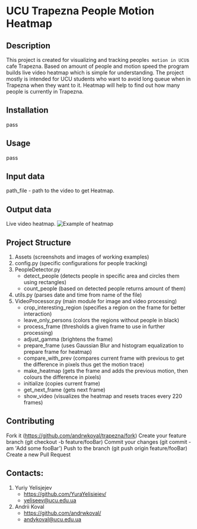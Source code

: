 # UCU Trapezna People Motion Heatmap

## Description
This project is created for visualizing and tracking people`s motion in UCU`s cafe Trapezna.
Based on amount of people and motion speed the program builds live video heatmap which
is simple for understanding. The project mostly is intended for UCU students who
want to avoid long queue when in Trapezna when they want to it. Heatmap will help to
find out how many people is currently in Trapezna.

## Installation
pass

## Usage
pass

## Input data
path_file - path to the video to get Heatmap.

## Output data
Live video heatmap.
![Example of heatmap](assets/screenshot.jpg)

## Project Structure
1. Assets (screenshots and images of working examples)
2. config.py (specific configurations for people tracking)
3. PeopleDetector.py
    * detect_people (detects people in specific area and circles them using
    rectangles)
    * count_people (based on detected people returns amount of them)
4. utils.py (parses date and time from name of the file)
5. VideoProcessor.py (main module for image and video processing)
    * crop_interesting_region (specifies a region on the frame for better interaction)
    * leave_only_persons (colors the regions without people in black)
    * process_frame (thresholds a given frame to use in further processing)
    * adjust_gamma (brightens the frame)
    * prepare_frame (uses Gaussian Blur and histogram equalization to prepare frame for heatmap)
    * compare_with_prev (compares current frame with previous to get the difference in pixels thus get the motion trace)
    * make_heatmap (gets the frame and adds the previous motion, then colours the difference in pixels)
    * initialize (copies current frame)
    * get_next_frame (gets next frame)
    * show_video (visualizes the heatmap and resets traces every 220 frames)

## Contributing
Fork it (https://github.com/andrwkoval/trapezna/fork)
Create your feature branch (git checkout -b feature/fooBar)
Commit your changes (git commit -am 'Add some fooBar')
Push to the branch (git push origin feature/fooBar)
Create a new Pull Request

## Contacts:
1. Yuriy Yelisjejev
    * https://github.com/YuraYelisieiev/
    * yeliseev@ucu.edu.ua
2. Andrii Koval
    * https://github.com/andrwkoval/
    * andykoval@ucu.edu.ua


